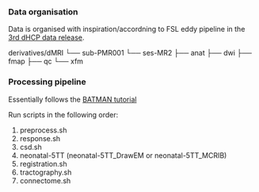 ### Data organisation

Data is organised with inspiration/accordning to FSL eddy pipeline in the [3rd dHCP data release](https://biomedia.github.io/dHCP-release-notes/structure.html#diffusion-eddy-pipeline).

derivatives/dMRI
	└── sub-PMR001
    	    └── ses-MR2
            	├── anat
        	├── dwi
        	├── fmap
        	├── qc
        	└── xfm


### Processing pipeline

Essentially follows the [BATMAN tutorial](https://osf.io/pm9ba/)

Run scripts in the following order:

1. preprocess.sh
2. response.sh
3. csd.sh
4. neonatal-5TT (neonatal-5TT_DrawEM or neonatal-5TT_MCRIB)
5. registration.sh
6. tractography.sh
7. connectome.sh
